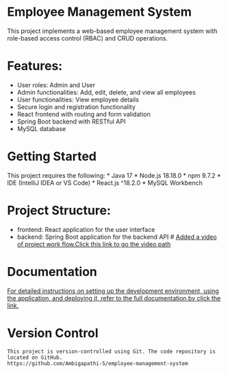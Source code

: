 # Employee Management System 
This project implements a web-based employee management system with role-based access control (RBAC) and CRUD operations.

# Features:
   * User roles: Admin and User
   * Admin functionalities: Add, edit, delete, and view all employees
   * User functionalities: View employee details
   * Secure login and registration functionality
   * React frontend with routing and form validation
   * Spring Boot backend with RESTful API
   * MySQL database

# Getting Started
 This project requires the following:
     * Java 17
     * Node.js 18.18.0
     * npm 9.7.2
     * IDE (IntelliJ IDEA or VS Code)
     * React.js ^18.2.0
     * MySQL Workbench
    
# Project Structure:
   * frontend: React application for the user interface
   * backend: Spring Boot application for the backend API
    #
     [Added a video of project work flow.Click this link to go the video path](https://github.com/Ambigapathi-S/employee-management-system/blob/main/Employee-Management-Frontend/public/Employee%20Management%20System.mp4)
  
# Documentation
   [ For detailed instructions on setting up the development environment, using the application, and deploying it, refer to the full documentation by click the link.](https://docs.google.com/document/d/14KypzfrWNscDmSjpQmkOcZQ6srq94oWm1xcFd90li98/edit)


# Version Control
    This project is version-controlled using Git. The code repository is located on GitHub.
    https://github.com/Ambigapathi-S/employee-management-system
